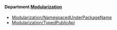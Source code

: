 <!-- START_COP_LIST -->
#### Department [Modularization](cops_modularization.md)

* [Modularization/NamespacedUnderPackageName](cops_modularization.md#modularizationnamespacedunderpackagename)
* [Modularization/TypedPublicApi](cops_modularization.md#modularizationtypedpublicapi)

<!-- END_COP_LIST -->